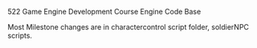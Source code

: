 522 Game Engine Development Course
Engine Code Base

Most Milestone changes are in charactercontrol script folder, soldierNPC scripts.
